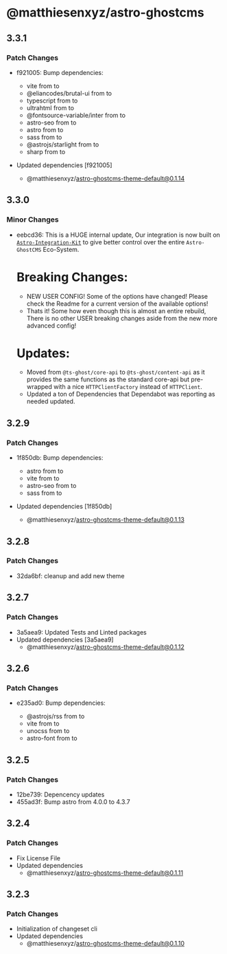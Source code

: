 # @matthiesenxyz/astro-ghostcms

## 3.3.1

### Patch Changes

- f921005: Bump dependencies:

  - vite from to
  - @eliancodes/brutal-ui from to
  - typescript from to
  - ultrahtml from to
  - @fontsource-variable/inter from to
  - astro-seo from to
  - astro from to
  - sass from to
  - @astrojs/starlight from to
  - sharp from to

- Updated dependencies [f921005]
  - @matthiesenxyz/astro-ghostcms-theme-default@0.1.14

## 3.3.0

### Minor Changes

- eebcd36: This is a HUGE internal update, Our integration is now built on [`Astro-Integration-Kit`](https://github.com/florian-lefebvre/astro-integration-kit) to give better control over the entire `Astro-GhostCMS` Eco-System.

  # Breaking Changes:

  - NEW USER CONFIG! Some of the options have changed! Please check the Readme for a current version of the available options!
  - Thats it! Some how even though this is almost an entire rebuild, There is no other USER breaking changes aside from the new more advanced config!

  # Updates:

  - Moved from `@ts-ghost/core-api` to `@ts-ghost/content-api` as it provides the same functions as the standard core-api but pre-wrapped with a nice `HTTPClientFactory` instead of `HTTPClient`.
  - Updated a ton of Dependencies that Dependabot was reporting as needed updated.

## 3.2.9

### Patch Changes

- 1f850db: Bump dependencies:

  - astro from to
  - vite from to
  - astro-seo from to
  - sass from to

- Updated dependencies [1f850db]
  - @matthiesenxyz/astro-ghostcms-theme-default@0.1.13

## 3.2.8

### Patch Changes

- 32da6bf: cleanup and add new theme

## 3.2.7

### Patch Changes

- 3a5aea9: Updated Tests and Linted packages
- Updated dependencies [3a5aea9]
  - @matthiesenxyz/astro-ghostcms-theme-default@0.1.12

## 3.2.6

### Patch Changes

- e235ad0: Bump dependencies:

  - @astrojs/rss from to
  - vite from to
  - unocss from to
  - astro-font from to

## 3.2.5

### Patch Changes

- 12be739: Depencency updates
- 455ad3f: Bump astro from 4.0.0 to 4.3.7

## 3.2.4

### Patch Changes

- Fix License File
- Updated dependencies
  - @matthiesenxyz/astro-ghostcms-theme-default@0.1.11

## 3.2.3

### Patch Changes

- Initialization of changeset cli
- Updated dependencies
  - @matthiesenxyz/astro-ghostcms-theme-default@0.1.10
